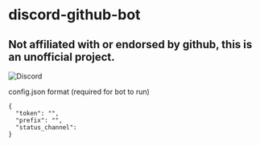 # discord-github-bot
## Not affiliated with or endorsed by github, this is an unofficial project.
![Discord](https://img.shields.io/discord/921947246633824266?color=7289da&label=Discord)

config.json format (required for bot to run)
```
{
  "token": "",
  "prefix": "",
  "status_channel": 
}
```
